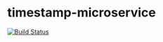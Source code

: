 # timestamp-microservice

[![Build Status](https://travis-ci.org/marcosfede/timestamp-microservice.svg?branch=master)](https://travis-ci.org/marcosfede/timestamp-microservice)
